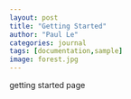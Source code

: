 ```yaml
---
layout: post
title: "Getting Started"
author: "Paul Le"
categories: journal
tags: [documentation,sample]
image: forest.jpg
---
```


getting started page
